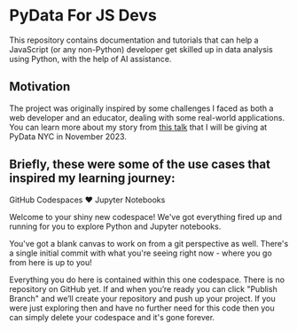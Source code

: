 # PyData For JS Devs

This repository contains documentation and tutorials that can help a JavaScript (or any non-Python) developer get skilled up in data analysis using Python, with the help of AI assistance.

## Motivation

The project was originally inspired by some challenges I faced as both a web developer and an educator, dealing with some real-world applications. You can learn more about my story from [this talk](https://nyc2023.pydata.org/cfp/talk/D9BGVX/) that I will be giving at PyData NYC in November 2023. 

Briefly, these were some of the use cases that inspired my learning journey:
 - 



GitHub Codespaces ♥️ Jupyter Notebooks

Welcome to your shiny new codespace! We've got everything fired up and running for you to explore Python and Jupyter notebooks.

You've got a blank canvas to work on from a git perspective as well. There's a single initial commit with what you're seeing right now - where you go from here is up to you!

Everything you do here is contained within this one codespace. There is no repository on GitHub yet. If and when you’re ready you can click "Publish Branch" and we’ll create your repository and push up your project. If you were just exploring then and have no further need for this code then you can simply delete your codespace and it's gone forever.
